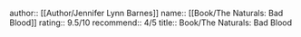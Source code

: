 author:: [[Author/Jennifer Lynn Barnes]]
name:: [[Book/The Naturals: Bad Blood]]
rating:: 9.5/10
recommend:: 4/5
title:: Book/The Naturals: Bad Blood
